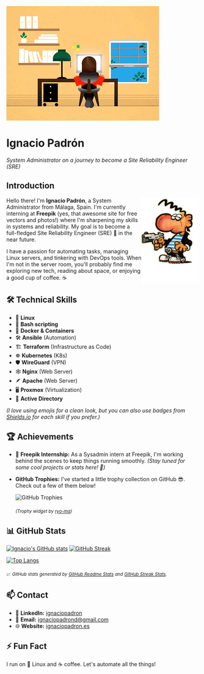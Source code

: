 
<!-- Banner image -->
![GitHub Banner](images/247.gif)

# Ignacio Padrón
*System Administrator on a journey to become a Site Reliability Engineer (SRE)*

## Introduction
<img align="right" src="images/maki.png" width="150" alt="Ignacio Padrón Avatar" />

Hello there! I'm **Ignacio Padrón**, a System Administrator from Málaga, Spain. I'm currently interning at **Freepik** (yes, that awesome site for free vectors and photos!) where I'm sharpening my skills in systems and reliability. My goal is to become a full-fledged Site Reliability Engineer (SRE) 🚀 in the near future.

I have a passion for automating tasks, managing Linux servers, and tinkering with DevOps tools. When I'm not in the server room, you'll probably find me exploring new tech, reading about space, or enjoying a good cup of coffee. ☕

## 🛠️ Technical Skills

- 🐧 **Linux**
- 🐚 **Bash scripting**
- 🐳 **Docker & Containers**
- 🛠 **Ansible** (Automation)
- 🏗️ **Terraform** (Infrastructure as Code)
- ☸️ **Kubernetes** (K8s)
- 🛡️ **WireGuard** (VPN)
- 🕸️ **Nginx** (Web Server)
- 🪶 **Apache** (Web Server)
- 🖥️ **Proxmox** (Virtualization)
- 📂 **Active Directory**

*(I love using emojis for a clean look, but you can also use badges from [Shields.io](https://shields.io) for each skill if you prefer.)*

## 🏆 Achievements

- 🚀 **Freepik Internship:** As a Sysadmin intern at Freepik, I'm working behind the scenes to keep things running smoothly. *(Stay tuned for some cool projects or stats here! 🤫)*

- **GitHub Trophies:** I've started a little trophy collection on GitHub 😎. Check out a few of them below!

    ![GitHub Trophies](https://github-profile-trophy.vercel.app/?username=ignaciopadron&theme=gruvbox&no-bg=true&no-frame=true)

    <sub>_(Trophy widget by [ryo-ma](https://github.com/ryo-ma/github-profile-trophy))_</sub>

## 📊 GitHub Stats

<!-- GitHub Readme Stats (https://github.com/anuraghazra/github-readme-stats) and Streak Stats (https://github.com/DenverCoder1/github-readme-streak-stats) -->

[![Ignacio's GitHub stats](https://github-readme-stats.vercel.app/api?username=ignaciopadron&show_icons=true&theme=default&hide=issues&hide_border=true)](https://github.com/anuraghazra/github-readme-stats)
[![GitHub Streak](https://streak-stats.demolab.com?user=ignaciopadron&theme=default&hide_border=true)](https://git.io/streak-stats)

[![Top Langs](https://github-readme-stats.vercel.app/api/top-langs/?username=ignaciopadron&layout=compact&theme=default&hide_border=true)](https://github.com/anuraghazra/github-readme-stats)

<sub>📈 _GitHub stats generated by [GitHub Readme Stats](https://github.com/anuraghazra/github-readme-stats) and [GitHub Streak Stats](https://github.com/DenverCoder1/github-readme-streak-stats)._</sub>

## 📫 Contact

- 💼 **LinkedIn:** [ignaciopadron](https://www.linkedin.com/in/ignaciopadron/)
- 📧 **Email:** [ignaciopadrond@gmail.com](mailto:ignaciopadrond@gmail.com)
- 🌐 **Website:** [ignaciopadron.es](https://ignaciopadron.es)

## ⚡ Fun Fact

I run on 🐧 Linux and ☕ coffee. Let's automate all the things!

<!-- Make sure to put 'github_banner.gif' and 'image.png' in an 'images/' folder in your repo for the images to show up. Have fun! -->
